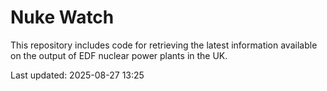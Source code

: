 # Nuke Watch

This repository includes code for retrieving the latest information available on the output of EDF nuclear power plants in the UK.

Last updated: 2025-08-27 13:25